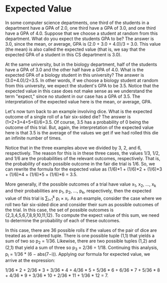 # Expected Value

In some computer science departments, one third of the students in a department have a GPA of 2.0, one third have a GPA of 3.0, and one third have a GPA of 4.0. Suppose that we choose a student at random from this department. What do you expect the students GPA to be? The answer is 3.0, since the mean, or average, GPA is (2.0 + 3.0 + 4.0)/3 = 3.0. This value (the mean) is also called the expected value (that is, we say that the expected GPA of a student in this CS department is 3.0).

At the same university, but in the biology department, half of the students have a GPA of 3.0 and the other half have a GPA of 4.0. What is the expected GPA of a biology student in this university? The answer is (3.0+4.0)/2=3.5. In other words, if we choose a biology student at random from this university, we expect the student's GPA to be 3.5. Notice that the expected value in this case does not make sense as we understand the term "expect," since no student in our case has a GPA of 3.5. The interpretation of the expected value here is the mean, or average, GPA.

Let's now turn back to an example involving dice. What is the expected outcome of a single roll of a fair six-sided die? The answer is (1+2+3+4+5+6)/6=3.5. Of course, 3.5 has a probability of 0 being the outcome of this trial. But, again, the interpretation of the expected value here is that 3.5 is the average of the values we get if we had rolled this die an infinite number of times.

Notice that in the three examples above we divided by 3, 2, and 6, respectively. The reason for this is in these three cases, the values 1/3, 1/2, and 1/6 are the probabilities of the relevant outcomes, respectively. That is, the probability of each possible outcome in the fair die trial is 1/6. So, we can rewrite the formula for the expected value as (1/6)\*1 + (1/6)\*2 + (1/6)\*3 + (1/6)\*4 + (1/6)\*5 + (1/6)\*6 = 3.5.

More generally, if the possible outcomes of a trial have value x<sub>1</sub>, x<sub>2</sub>, ..., x<sub>k</sub> and their probabilities are p<sub>1</sub>, p<sub>2</sub>, ..., p<sub>k</sub>, respectively, then the expected value of this trial is ∑<sub>i=1</sub><sup>k</sup> p<sub>i</sub> × x<sub>i</sub>. As an example, consider the case where we roll two fair six-sided dice and consider their sum as possible outcomes of the trial. In this case, the set of possible outcomes is {2,3,4,5,6,7,8,9,10,11,12}. To compute the expect value of this sum, we need to determine the probability of each of these outcomes.

In this case, there are 36 possible rolls if the values of the pair of dice are treated as an ordered tuple. There is one possible tuple (1,1) that yields a sum of two so p<sub>2</sub> = 1/36. Likewise, there are two possible tuples (1,2) and (2,1) that yield a sum of three so p<sub>3</sub> = 2/36 = 1/18. Continuing this analysis, p<sub>i</sub> = 1/36 \* (6 − abs(7−i)). Applying our formula for expected value, we arrive at the expression:

1/36 \* 2 + 2/36 \* 3 + 3/36 \* 4 + 4/36 \* 5 + 5/36 \* 6 + 6/36 \* 7 + 5/36 \* 8 + 4/36 \* 9 + 3/36 \* 10 + 2/36 \* 11 + 1/36 \* 12 = 7.

